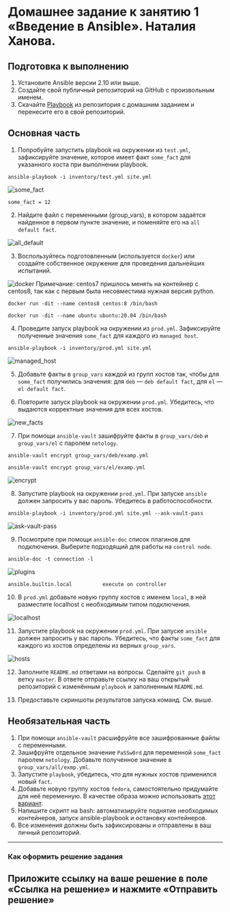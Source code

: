 # Домашнее задание к занятию 1 «Введение в Ansible». Наталия Ханова. 

## Подготовка к выполнению

1. Установите Ansible версии 2.10 или выше.
2. Создайте свой публичный репозиторий на GitHub с произвольным именем.
3. Скачайте [Playbook](./playbook/) из репозитория с домашним заданием и перенесите его в свой репозиторий.

## Основная часть

1. Попробуйте запустить playbook на окружении из `test.yml`, зафиксируйте значение, которое имеет факт `some_fact` для указанного хоста при выполнении playbook.
```
ansible-playbook -i inventory/test.yml site.yml
```
![some_fact](https://github.com/NataliyaKh/08-ansible-01-base_02.25/blob/main/screens/ansible-1-1.png)
```
some_fact = 12
```

2. Найдите файл с переменными (group_vars), в котором задаётся найденное в первом пункте значение, и поменяйте его на `all default fact`.

![all_default](https://github.com/NataliyaKh/08-ansible-01-base_02.25/blob/main/screens/ansible-1-2_change.png)

3. Воспользуйтесь подготовленным (используется `docker`) или создайте собственное окружение для проведения дальнейших испытаний.

![docker](https://github.com/NataliyaKh/08-ansible-01-base_02.25/blob/main/screens/ansible-1-3_surroundings.png)
Примечание: centos7 пришлось менять на контейнер с centos8, так как с первым была несовместима нужная версия python.
```
docker run -dit --name centos8 centos:8 /bin/bash

docker run -dit --name ubuntu ubuntu:20.04 /bin/bash
```

4. Проведите запуск playbook на окружении из `prod.yml`. Зафиксируйте полученные значения `some_fact` для каждого из `managed host`.
```
ansible-playbook -i inventory/prod.yml site.yml
```
![managed_host](https://github.com/NataliyaKh/08-ansible-01-base_02.25/blob/main/screens/ansible-1-4-ubuntu-centos.png)

5. Добавьте факты в `group_vars` каждой из групп хостов так, чтобы для `some_fact` получились значения: для `deb` — `deb default fact`, для `el` — `el default fact`.

6. Повторите запуск playbook на окружении `prod.yml`. Убедитесь, что выдаются корректные значения для всех хостов.

![new_facts](https://github.com/NataliyaKh/08-ansible-01-base_02.25/blob/main/screens/ansible-1-6-newsomefact.png)

7. При помощи `ansible-vault` зашифруйте факты в `group_vars/deb` и `group_vars/el` с паролем `netology`.
```
ansible-vault encrypt group_vars/deb/examp.yml

ansible-vault encrypt group_vars/el/examp.yml
```
![encrypt](https://github.com/NataliyaKh/08-ansible-01-base_02.25/blob/main/screens/ansible-1-7-encrypt.png)

8. Запустите playbook на окружении `prod.yml`. При запуске `ansible` должен запросить у вас пароль. Убедитесь в работоспособности.
```
ansible-playbook -i inventory/prod.yml site.yml --ask-vault-pass
```
![ask-vault-pass](https://github.com/NataliyaKh/08-ansible-01-base_02.25/blob/main/screens/ansible-1-8-ask-vault-pass.png)

9. Посмотрите при помощи `ansible-doc` список плагинов для подключения. Выберите подходящий для работы на `control node`.
```
ansible-doc -t connection -l
```
![plugins](https://github.com/NataliyaKh/08-ansible-01-base_02.25/blob/main/screens/ansible-1-9-plugins.png)
```
ansible.builtin.local          execute on controller
```
10. В `prod.yml` добавьте новую группу хостов с именем  `local`, в ней разместите localhost с необходимым типом подключения.

![localhost](https://github.com/NataliyaKh/08-ansible-01-base_02.25/blob/main/screens/ansible-1-10-localhost.png)

11. Запустите playbook на окружении `prod.yml`. При запуске `ansible` должен запросить у вас пароль. Убедитесь, что факты `some_fact` для каждого из хостов определены из верных `group_vars`.

![hosts](https://github.com/NataliyaKh/08-ansible-01-base_02.25/blob/main/screens/ansible-1-11-3hosts.png)

12. Заполните `README.md` ответами на вопросы. Сделайте `git push` в ветку `master`. В ответе отправьте ссылку на ваш открытый репозиторий с изменённым `playbook` и заполненным `README.md`.

13. Предоставьте скриншоты результатов запуска команд.
См. выше. 

## Необязательная часть

1. При помощи `ansible-vault` расшифруйте все зашифрованные файлы с переменными.
2. Зашифруйте отдельное значение `PaSSw0rd` для переменной `some_fact` паролем `netology`. Добавьте полученное значение в `group_vars/all/exmp.yml`.
3. Запустите `playbook`, убедитесь, что для нужных хостов применился новый `fact`.
4. Добавьте новую группу хостов `fedora`, самостоятельно придумайте для неё переменную. В качестве образа можно использовать [этот вариант](https://hub.docker.com/r/pycontribs/fedora).
5. Напишите скрипт на bash: автоматизируйте поднятие необходимых контейнеров, запуск ansible-playbook и остановку контейнеров.
6. Все изменения должны быть зафиксированы и отправлены в ваш личный репозиторий.

---

### Как оформить решение задания

Приложите ссылку на ваше решение в поле «Ссылка на решение» и нажмите «Отправить решение»
---
